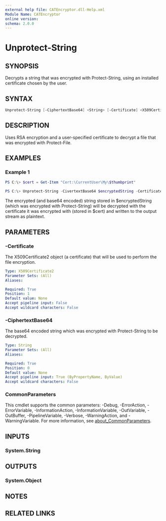 ```yaml
---
external help file: CATEncryptor.dll-Help.xml
Module Name: CATEncryptor
online version:
schema: 2.0.0
---
```


# Unprotect-String

## SYNOPSIS

Decrypts a string that was encrypted with Protect-String, using an installed certificate chosen by the user.

## SYNTAX

```powershell
Unprotect-String [-CiphertextBase64] <String> [-Certificate] <X509Certificate2> [<CommonParameters>]
```

## DESCRIPTION

Uses RSA encryption and a user-specified certificate to decrypt a file that was encrypted with Protect-File.

## EXAMPLES

### Example 1

```powershell
PS C:\> $cert = Get-Item "Cert:\CurrentUser\My\$thumbprint"

PS C:\> Unprotect-String -CivertextBase64 $encryptedString -Certificate $cert
```

The encrypted (and base64 encoded) string stored in $encryptedString (which was encrypted with Protect-String) will be decrypted with the certificate it was encrypted with (stored in $cert) and written to the output stream as plaintext.

## PARAMETERS

### -Certificate

The X509Certificate2 object (a certificate) that will be used to perform the file encryption.


```yaml
Type: X509Certificate2
Parameter Sets: (All)
Aliases:

Required: True
Position: 1
Default value: None
Accept pipeline input: False
Accept wildcard characters: False
```

### -CiphertextBase64

The base64 encoded string which was encrypted with Protect-String to be decrypted.


```yaml
Type: String
Parameter Sets: (All)
Aliases:

Required: True
Position: 0
Default value: None
Accept pipeline input: True (ByPropertyName, ByValue)
Accept wildcard characters: False
```

### CommonParameters

This cmdlet supports the common parameters: -Debug, -ErrorAction, -ErrorVariable, -InformationAction, -InformationVariable, -OutVariable, -OutBuffer, -PipelineVariable, -Verbose, -WarningAction, and -WarningVariable. For more information, see [about_CommonParameters](http://go.microsoft.com/fwlink/?LinkID=113216).

## INPUTS

### System.String

## OUTPUTS

### System.Object

## NOTES

## RELATED LINKS

